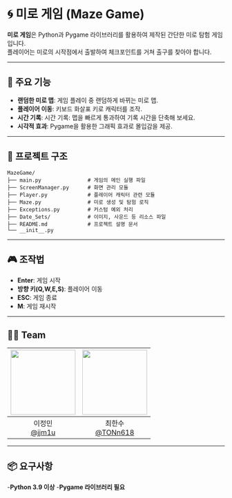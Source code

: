 # 🌀 미로 게임 (Maze Game)

**미로 게임**은 Python과 Pygame 라이브러리를 활용하여 제작된 간단한 미로 탐험 게임입니다.  
플레이어는 미로의 시작점에서 출발하여 체크포인트를 거쳐 출구를 찾아야 합니다.

---

## 📜 주요 기능
- **랜덤한 미로 맵**: 게임 플레이 중 랜덤하게 바뀌는 미로 맵.
- **플레이어 이동**: 키보드 화살표 키로 캐릭터를 조작.
- **시간 기록**: 시간 기록: 맵을 빠르게 통과하여 기록 시간을 단축해 보세요.
- **시각적 효과**: Pygame을 활용한 그래픽 효과로 몰입감을 제공.

---

## 📂 프로젝트 구조
```plaintext
MazeGame/
├── main.py               # 게임의 메인 실행 파일
├── ScreenManager.py      # 화면 관리 모듈
├── Player.py             # 플레이어 캐릭터 관련 모듈
├── Maze.py               # 미로 생성 및 탐험 로직
├── Exceptions.py         # 커스텀 예외 처리
├── Date_Sets/            # 이미지, 사운드 등 리소스 파일
├── README.md             # 프로젝트 설명 문서
└── __init__.py               
```
---

## 🎮 조작법
- **Enter**: 게임 시작
- **방향 키(Q,W,E,S)**: 플레이어 이동
- **ESC**: 게임 종료
- **M**: 게임 재시작

---

## 🧑‍🚀 Team
|<img src="https://avatars.githubusercontent.com/u/163748942?s=400&v=4" width="150" height="150"/>|<img src="https://avatars.githubusercontent.com/u/162407058?v=4" width="150" height="150"/>|
|:-:|:-:
|이정민<br/>[@jjm1u](https://github.com/jjm1u)|최한수<br/>[@TONn618](https://github.com/TONn618)

---

## 📦 요구사항  
-**Python 3.9 이상**
-**Pygame 라이브러리 필요**

